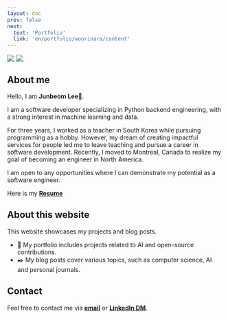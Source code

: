 ```yaml
---
layout: doc
prev: false
next:   
  text: 'Portfolio'
  link: 'en/portfolio/woorinara/content'
---
```


<div style="display: flex; gap: 1%;">
  <img src="/about/kyowon2.jpg" style="max-width: 50%; height: auto;" />
  <img src="/about/livingLab.jpg" style="max-width: 50%; height: auto;" /> 
</div>

## About me

Hello, I am **Junbeom Lee**👋.

I am a software developer specializing in Python backend engineering, with a strong interest in machine learning and data. 

For three years, I worked as a teacher in South Korea while pursuing programming as a hobby.
However, my dream of creating impactful services for people led me to leave teaching and pursue a career in software development.
Recently, I moved to Montreal, Canada to realize my goal of becoming an engineer in North America. 

I am open to any opportunities where I can demonstrate my potential as a software engineer. 

Here is my [**Resume**](https://drive.google.com/file/d/1D8XSD4pxiQg8PPT66fUnIxx5Brg0v6-V/view?usp=sharing)

## About this website
This website showcases my projects and blog posts.

- 📁 My portfolio includes projects related to AI and open-source contributions.
- ✒️ My blog posts cover various topics, such as computer science, AI and personal journals.

## Contact

Feel free to contact me via [**email**](mailto:g4012s@gmail.com) or [**LinkedIn DM**](https://www.linkedin.com/in/tbeom15/). 
